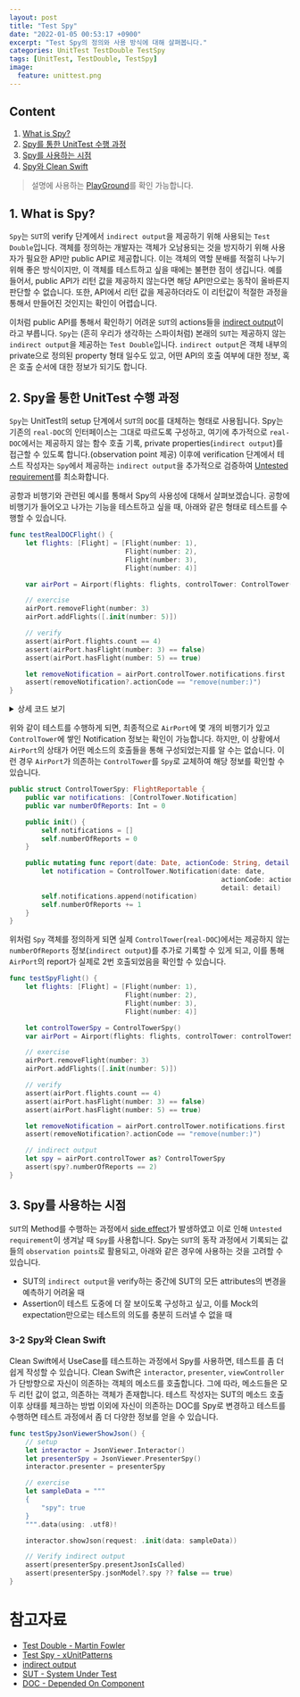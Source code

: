 ```yaml
---
layout: post
title: "Test Spy"
date: "2022-01-05 00:53:17 +0900"
excerpt: "Test Spy의 정의와 사용 방식에 대해 살펴봅니다."
categories: UnitTest TestDouble TestSpy
tags: [UnitTest, TestDouble, TestSpy]
image:
  feature: unittest.png
---
```


## Content

1. [What is Spy?](./test_spy#1-what-is-spy?)
2. [Spy를 통한 UnitTest 수행 과정](./test_spy#2-spy를-통한-unittest-수행-과정)
3. [Spy를 사용하는 시점](./test_spy#3-spy를-사용하는-시점)
4. [Spy와 Clean Swift](./test_spy#4-spy와-clean-swift)

> 설명에 사용하는 [PlayGround](https://github.com/hcn1519/TestDoublePlayGround)를 확인 가능합니다.

## 1. What is Spy?

`Spy`는 `SUT`의 verify 단계에서 `indirect output`을 제공하기 위해 사용되는 `Test Double`입니다. 객체를 정의하는 개발자는 객체가 오남용되는 것을 방지하기 위해 사용자가 필요한 API만 public API로 제공합니다. 이는 객체의 역할 분배를 적절히 나누기 위해 좋은 방식이지만, 이 객체를 테스트하고 싶을 때에는 불편한 점이 생깁니다. 예를 들어서, public API가 리턴 값을 제공하지 않는다면 해당 API만으로는 동작이 올바른지 판단할 수 없습니다. 또한, API에서 리턴 값을 제공하더라도 이 리턴값이 적절한 과정을 통해서 만들어진 것인지는 확인이 어렵습니다.

이처럼 public API를 통해서 확인하기 어려운 `SUT`의 actions들을 [indirect output](http://xunitpatterns.com/indirect%20output.html)이라고 부릅니다. `Spy`는 (흔히 우리가 생각하는 스파이처럼) 본래의 `SUT`는 제공하지 않는 `indirect output`을 제공하는 `Test Double`입니다. `indirect output`은 객체 내부의 private으로 정의된 property 형태 일수도 있고, 어떤 API의 호출 여부에 대한 정보, 혹은 호출 순서에 대한 정보가 되기도 합니다.

## 2. Spy을 통한 UnitTest 수행 과정

`Spy`는 UnitTest의 setup 단계에서 `SUT`의 `DOC`를 대체하는 형태로 사용됩니다. Spy는 기존의 `real-DOC`의 인터페이스는 그대로 따르도록 구성하고, 여기에 추가적으로 `real-DOC`에서는 제공하지 않는 함수 호출 기록, private properties(`indirect output`)를 접근할 수 있도록 합니다.(observation point 제공) 이후에 verification 단계에서 테스트 작성자는 `Spy`에서 제공하는 `indirect output`을 추가적으로 검증하여 [Untested requirement](http://xunitpatterns.com/Production%20Bugs.html#Untested%20Requirement)를 최소화합니다.

공항과 비행기와 관련된 예시를 통해서 Spy의 사용성에 대해서 살펴보겠습니다. 공항에 비행기가 들어오고 나가는 기능을 테스트하고 싶을 때, 아래와 같은 형태로 테스트를 수행할 수 있습니다.

```swift
func testRealDOCFlight() {
    let flights: [Flight] = [Flight(number: 1),
                             Flight(number: 2),
                             Flight(number: 3),
                             Flight(number: 4)]

    var airPort = Airport(flights: flights, controlTower: ControlTower())

    // exercise
    airPort.removeFlight(number: 3)
    airPort.addFlights([.init(number: 5)])

    // verify
    assert(airPort.flights.count == 4)
    assert(airPort.hasFlight(number: 3) == false)
    assert(airPort.hasFlight(number: 5) == true)

    let removeNotification = airPort.controlTower.notifications.first
    assert(removeNotification?.actionCode == "remove(number:)")
}
```

<details>
    <summary>상세 코드 보기</summary>

{% highlight swift %}
import Foundation

public struct Flight {
    public let number: Int

    public init(number: Int) {
        self.number = number
    }
}

public protocol FlightManagable {
    var flights: [Flight] { get set }
    var controlTower: FlightReportable { get set }
    mutating func removeFlight(number: Int)
    func hasFlight(number: Int) -> Bool
}

public protocol FlightReportable {
    var notifications: [ControlTower.Notification] { get }
    mutating func report(date: Date, actionCode: String, detail: Any?)
}

public struct ControlTower: FlightReportable {
    public struct Notification {
        public var date: Date
        public var actionCode: String
        public var detail: Any?
    }

    public var notifications: [ControlTower.Notification] = []

    public init() {
        self.notifications = []
    }

    public mutating func report(date: Date, actionCode: String, detail: Any?) {
        let notification = ControlTower.Notification(date: date, actionCode: actionCode, detail: detail)
        self.notifications.append(notification)
    }
}

public struct Airport: FlightManagable {
    public var flights: [Flight] = []
    public var controlTower: FlightReportable

    public init(flights: [Flight], controlTower: FlightReportable) {
        self.flights = flights
        self.controlTower = controlTower
    }

    public mutating func addFlights(_ flights: [Flight]) {
        self.flights.append(contentsOf: flights)
        controlTower.report(date: Date(), actionCode: "add(flights:)", detail: nil)
    }

    public mutating func removeFlight(number: Int) {
        let filteredFlight = flights.filter { $0.number != number }
        self.flights = filteredFlight
        controlTower.report(date: Date(), actionCode: "remove(number:)", detail: number)
    }

    public func hasFlight(number: Int) -> Bool {
        return flights.contains(where: { $0.number == number })
    }
}
{% endhighlight %}

</details>

위와 같이 테스트를 수행하게 되면, 최종적으로 `AirPort`에 몇 개의 비행기가 있고 `ControlTower`에 쌓인 Notification 정보는 확인이 가능합니다. 하지만, 이 상황에서 `AirPort`의 상태가 어떤 메소드의 호출들을 통해 구성되었는지를 알 수는 없습니다. 이런 경우 `AirPort`가 의존하는 `ControlTower`를 `Spy`로 교체하여 해당 정보를 확인할 수 있습니다.

```swift
public struct ControlTowerSpy: FlightReportable {
    public var notifications: [ControlTower.Notification]
    public var numberOfReports: Int = 0

    public init() {
        self.notifications = []
        self.numberOfReports = 0
    }

    public mutating func report(date: Date, actionCode: String, detail: Any?) {
        let notification = ControlTower.Notification(date: date,
                                                     actionCode: actionCode,
                                                     detail: detail)
        self.notifications.append(notification)
        self.numberOfReports += 1
    }
}
```

위처럼 `Spy` 객체를 정의하게 되면 실제 `ControlTower`(`real-DOC`)에서는 제공하지 않는 `numberOfReports` 정보(`indirect output`)를 추가로 기록할 수 있게 되고, 이를 통해 `AirPort`의 report가 실제로 2번 호출되었음을 확인할 수 있습니다.

```swift
func testSpyFlight() {
    let flights: [Flight] = [Flight(number: 1),
                             Flight(number: 2),
                             Flight(number: 3),
                             Flight(number: 4)]

    let controlTowerSpy = ControlTowerSpy()
    var airPort = Airport(flights: flights, controlTower: controlTowerSpy)

    // exercise
    airPort.removeFlight(number: 3)
    airPort.addFlights([.init(number: 5)])

    // verify
    assert(airPort.flights.count == 4)
    assert(airPort.hasFlight(number: 3) == false)
    assert(airPort.hasFlight(number: 5) == true)

    let removeNotification = airPort.controlTower.notifications.first
    assert(removeNotification?.actionCode == "remove(number:)")

    // indirect output
    let spy = airPort.controlTower as? ControlTowerSpy
    assert(spy?.numberOfReports == 2)
}
```

## 3. Spy를 사용하는 시점

`SUT`의 Method를 수행하는 과정에서 [side effect](https://hcn1519.github.io/articles/2020-05/expression_statement#side-effect)가 발생하였고 이로 인해 `Untested requirement`이 생겨날 때 `Spy`를 사용합니다. Spy는 `SUT`의 동작 과정에서 기록되는 값들의 `observation points`로 활용되고, 아래와 같은 경우에 사용하는 것을 고려할 수 있습니다.

- SUT의 `indirect output`을 verify하는 중간에 SUT의 모든 attributes의 변경을 예측하기 어려울 때
- Assertion이 테스트 도중에 더 잘 보이도록 구성하고 싶고, 이를 Mock의 expectation만으로는 테스트의 의도를 충분히 드러낼 수 없을 때

### 3-2 Spy와 Clean Swift

Clean Swift에서 UseCase를 테스트하는 과정에서 Spy를 사용하면, 테스트를 좀 더 쉽게 작성할 수 있습니다. Clean Swift은 `interactor`, `presenter`, `viewController`가 단방향으로 자신이 의존하는 객체의 메소드를 호출합니다. 그에 따라, 메소드들은 모두 리턴 값이 없고, 의존하는 객체가 존재합니다. 테스트 작성자는 SUT의 메소드 호출 이후 상태를 체크하는 방법 이외에 자신이 의존하는 DOC를 Spy로 변경하고 테스트를 수행하면 테스트 과정에서 좀 더 다양한 정보를 얻을 수 있습니다.

```swift
func testSpyJsonViewerShowJson() {
    // setup
    let interactor = JsonViewer.Interactor()
    let presenterSpy = JsonViewer.PresenterSpy()
    interactor.presenter = presenterSpy

    // exercise
    let sampleData = """
    {
        "spy": true
    }
    """.data(using: .utf8)!

    interactor.showJson(request: .init(data: sampleData))

    // Verify indirect output
    assert(presenterSpy.presentJsonIsCalled)
    assert(presenterSpy.jsonModel?.spy ?? false == true)
}
```

# 참고자료

- [Test Double - Martin Fowler](https://martinfowler.com/bliki/TestDouble.html)
- [Test Spy - xUnitPatterns](http://xunitpatterns.com/Test%20Spy.html)
- [indirect output](http://xunitpatterns.com/indirect%20output.html)
- [SUT - System Under Test](http://xunitpatterns.com/SUT.html)
- [DOC - Depended On Component](http://xunitpatterns.com/DOC.html)